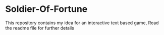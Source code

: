 # Soldier-Of-Fortune
This repository contains my idea for an interactive text based game, Read the readme file for further details 
